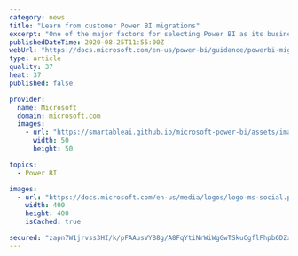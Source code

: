 ```yaml
---
category: news
title: "Learn from customer Power BI migrations"
excerpt: "One of the major factors for selecting Power BI as its business intelligence (BI) platform is its deep integration with Azure and Microsoft 365. In 2017, the company began using Power BI. The initial organizational objective was to introduce Power BI as an additional BI tool."
publishedDateTime: 2020-08-25T11:55:00Z
webUrl: "https://docs.microsoft.com/en-us/power-bi/guidance/powerbi-migration-learn-from-customers"
type: article
quality: 37
heat: 37
published: false

provider:
  name: Microsoft
  domain: microsoft.com
  images:
    - url: "https://smartableai.github.io/microsoft-power-bi/assets/images/organizations/microsoft.com-50x50.jpg"
      width: 50
      height: 50

topics:
  - Power BI

images:
  - url: "https://docs.microsoft.com/en-us/media/logos/logo-ms-social.png"
    width: 400
    height: 400
    isCached: true

secured: "zapn7W1jrvss3HI/k/pFAAusVYB8g/A8FqYtiNrWiWgGwTSkuCgflFhpb6DZxvZnqK0aips9xyMl4Yz7qQczr8UBVjDXKLYLMRMxYcw/w7grFnVcV9v5k+910IGYchXYRO57Vc45/prYhX3Jc//6T59af9GUWkrZzVPdj4sliXbr83oIhVyGc4gfecUnKcyS/hKs9Ou18yudzn4DZNlmMtC+bhQf48MTynFM7k0LIQk2d7u+lXibLSe+S82FG0ACyoSDD3RDwsYEbukSsuaVFrPZ+rm0CNSeGKt219o4GqS9GSSzFBfmIpXWqXUcDhNQsa/pgbB8bofsBGC048/zSw==;KBjJaJdsCwWCR+edD1XnUw=="
---
```


